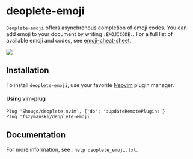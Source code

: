 # deoplete-emoji

`Deoplete-emoji` offers asynchronous completion of emoji codes. You can add emoji to your document by writing `:EMOJICODE:`.
For a full list of available emoji and codes, see [emoji-cheat-sheet](https://www.webpagefx.com/tools/emoji-cheat-sheet/).

![](https://user-images.githubusercontent.com/25827968/27698987-195ead00-5cf9-11e7-8bcd-5e88e111f35a.png)

## Installation

To install `deoplete-emoji`, use your favorite [Neovim](https://neovim.io/) plugin manager.

#### Using [vim-plug](https://github.com/junegunn/vim-plug)

```vim
Plug 'Shougo/deoplete.nvim', {'do': ':UpdateRemotePlugins'}
Plug 'fszymanski/deoplete-emoji'
```

## Documentation

For more information, see `:help deoplete_emoji.txt`.
